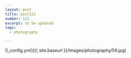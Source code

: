 ```yaml
---
layout: post
title: post121
number: 121
excerpt: to be updated
tags:
  - photography

---
```


![_config.yml]({{ site.baseurl }}/images/photography/59.jpg)